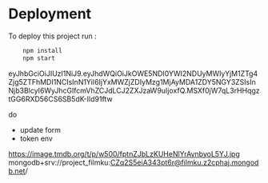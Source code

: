# Deployment

To deploy this project run :

```bash
    npm install
    npm start
```

eyJhbGciOiJIUzI1NiJ9.eyJhdWQiOiJkOWE5NDI0YWI2NDUyMWIyYjM1ZTg4Zjg5ZTFhMDI1NCIsInN1YiI6IjYxMWZjZDIyMzg1MjAyMDA1ZDY5NGY3ZSIsInNjb3BlcyI6WyJhcGlfcmVhZCJdLCJ2ZXJzaW9uIjoxfQ.MSXf0jW7qL3rHHqgztGG6RXD56CS6SB5dK-Ild91ftw

do

- update form
- token env

https://image.tmdb.org/t/p/w500/fptnZJbLzKUHeNlYrAynbyoL5YJ.jpg
mongodb+srv://project_filmku:CZq2S5eiA343pt6r@filmku.z2cphaj.mongodb.net/
